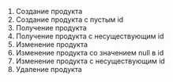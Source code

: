 1. Создание продукта
2. Создание продукта с пустым id
3. Получение продукта
4. Получение продукта с несуществующим id
5. Изменение продукта
6. Изменение продукта со значением null в id
7. Изменение продукта с несуществующим id
8. Удаление продукта

